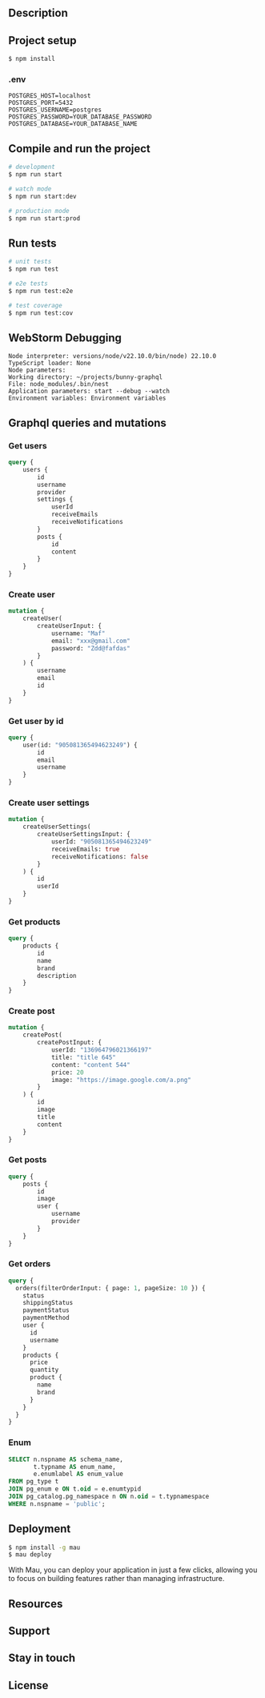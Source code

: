 ## Description

[//]: # ([Nest]&#40;https://github.com/nestjs/nest&#41; framework TypeScript starter repository.)

## Project setup

```bash
$ npm install
```

### .env

```text
POSTGRES_HOST=localhost
POSTGRES_PORT=5432
POSTGRES_USERNAME=postgres
POSTGRES_PASSWORD=YOUR_DATABASE_PASSWORD
POSTGRES_DATABASE=YOUR_DATABASE_NAME
```

## Compile and run the project

```bash
# development
$ npm run start

# watch mode
$ npm run start:dev

# production mode
$ npm run start:prod
```

## Run tests

```bash
# unit tests
$ npm run test

# e2e tests
$ npm run test:e2e

# test coverage
$ npm run test:cov
```

## WebStorm Debugging
```text
Node interpreter: versions/node/v22.10.0/bin/node) 22.10.0
TypeScript loader: None
Node parameters: 
Working directory: ~/projects/bunny-graphql
File: node_modules/.bin/nest
Application parameters: start --debug --watch
Environment variables: Environment variables
```

## Graphql queries and mutations

### Get users

```graphql
query {
    users {
        id
        username
        provider
        settings {
            userId
            receiveEmails
            receiveNotifications
        }
        posts {
            id
            content
        }
    }
}

```

### Create user

```graphql
mutation {
    createUser(
        createUserInput: {
            username: "Maf"
            email: "xxx@gmail.com"
            password: "Zdd@fafdas"
        }
    ) {
        username
        email
        id
    }
}


```

### Get user by id

```graphql
query {
    user(id: "905081365494623249") {
        id
        email
        username
    }
}

```

### Create user settings

```graphql
mutation {
    createUserSettings(
        createUserSettingsInput: {
            userId: "905081365494623249"
            receiveEmails: true
            receiveNotifications: false
        }
    ) {
        id
        userId
    }
}

```

### Get products

```graphql
query {
    products {
        id
        name
        brand
        description
    }
}

```

### Create post

```graphql
mutation {
    createPost(
        createPostInput: {
            userId: "136964796021366197"
            title: "title 645"
            content: "content 544"
            price: 20
            image: "https://image.google.com/a.png"
        }
    ) {
        id
        image
        title
        content
    }
}

```

### Get posts

```graphql
query {
    posts {
        id
        image
        user {
            username
            provider
        }
    }
}

```

### Get orders

```graphql
query {
  orders(filterOrderInput: { page: 1, pageSize: 10 }) {
    status
    shippingStatus
    paymentStatus
    paymentMethod
    user {
      id
      username
    }
    products {
      price
      quantity
      product {
        name
        brand
      }
    }
  }
}

```


### Enum
```sql
SELECT n.nspname AS schema_name,
       t.typname AS enum_name,
       e.enumlabel AS enum_value
FROM pg_type t
JOIN pg_enum e ON t.oid = e.enumtypid
JOIN pg_catalog.pg_namespace n ON n.oid = t.typnamespace
WHERE n.nspname = 'public';
```

## Deployment

```bash
$ npm install -g mau
$ mau deploy
```

With Mau, you can deploy your application in just a few clicks, allowing you to focus on building features rather than
managing infrastructure.

## Resources

## Support

## Stay in touch

## License

